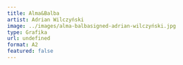 ```yaml
---
title: Alma&Balba
artist: Adrian Wilczyński
image: ../images/alma-balbasigned-adrian-wilczyński.jpg
type: Grafika
url: undefined
format: A2
featured: false
---
```

